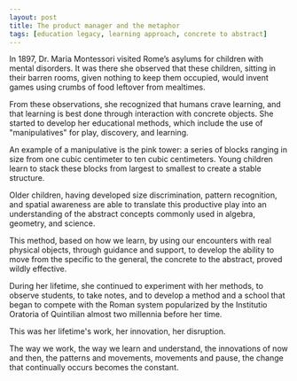 ```yaml
---
layout: post
title: The product manager and the metaphor
tags: [education legacy, learning approach, concrete to abstract]
---
```


In 1897, Dr. Maria Montessori visited Rome’s asylums for children with mental disorders.  It was there she observed that these children, sitting in their barren rooms, given nothing to keep them occupied, would invent games using crumbs of food leftover from mealtimes.

From these observations, she recognized that humans crave learning, and that learning is best done through interaction with concrete objects.  She started to develop her educational methods, which include the use of "manipulatives"  for play, discovery, and learning.

An example of a manipulative is the pink tower: a series of blocks ranging in size from one cubic centimeter to ten cubic centimeters.  Young children learn to stack these blocks from largest to smallest to create a stable structure.  

Older children, having developed size discrimination, pattern recognition, and spatial awareness are able to translate this productive play into an understanding of the abstract concepts commonly used in algebra, geometry, and science.

This method, based on how we learn, by using our encounters with real physical objects, through guidance and support, to develop the ability to move from the specific to the general, the concrete to the abstract, proved wildly effective.

During her lifetime, she continued to experiment with her methods, to observe students, to take notes, and to develop a method and a school that began to compete with the Roman system popularized by the Institutio Oratoria of Quintilian almost two millennia before her time.

This was her lifetime's work, her innovation, her disruption.

The way we work, the way we learn and understand, the innovations of now and then, the patterns and movements, movements and pause, the change that continually occurs becomes the constant.
